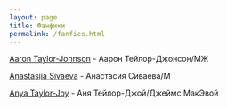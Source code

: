 ```yaml
---
layout: page
title: Фанфики
permalink: /fanfics.html
---
```


[Aaron Taylor-Johnson](https://ficbook.net/fanfiction/rpf/aaron_taylor_johnson/) - Аарон Тейлор-Джонсон/МЖ

[Anastasija Sivaeva](https://ficbook.net/fanfiction/rpf/anastasija_sivaeva/) - Анастасия Сиваева/М

[Anya Taylor-Joy](https://ficbook.net/fanfiction/rpf/anya_taylor_joy/) - Аня Тейлор-Джой/Джеймс МакЭвой

